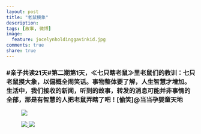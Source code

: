 ```yaml
---
layout: post
title: "老鼠摸象"
description: 
tags: [故事, 微博]
image:
  feature: jocelynholdinggavinkid.jpg
comments: true
share: true
---
```


### #亲子共读21天#第二期第1天，≪七只瞎老鼠≫里老鼠们的教训：七只老鼠摸大象，以偏概全闹笑话。事物整体要了解，人生智慧才增加。生活中，我们接收的新闻，听到的故事，转发的消息可能并非事情的全部，那是有智慧的人把老鼠弄瞎了吧！[偷笑]@当当孕婴童天地 ###

<figure>
  <a href="http://i.imgur.com/BKwOL4Y.jpg">
  <img src="http://i.imgur.com/BKwOL4Y.jpg">
  </a>
</figure>

<figure class="half">
  <a href="http://i.imgur.com/sOGMmvi.jpg">
  <img src="http://i.imgur.com/sOGMmvi.jpg">
  </a>
  <a href="http://i.imgur.com/dYj6nMW.jpg">
  <img src="http://i.imgur.com/dYj6nMW.jpg">
  </a>
</figure>
